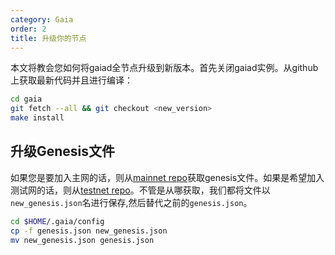 ```yaml
---
category: Gaia
order: 2
title: 升级你的节点
---
```


本文将教会您如何将gaiad全节点升级到新版本。首先关闭gaiad实例。从github上获取最新代码并且进行编译：

```bash
cd gaia
git fetch --all && git checkout <new_version>
make install
```

 ## 升级Genesis文件

 如果您是要加入主网的话，则从[mainnet repo](https://github.com/cosmos/mainnet)获取genesis文件。如果是希望加入测试网的话，则从[testnet repo](https://github.com/cosmos/testnets)。不管是从哪获取，我们都将文件以`new_genesis.json`名进行保存,然后替代之前的`genesis.json`。

```bash
cd $HOME/.gaia/config
cp -f genesis.json new_genesis.json
mv new_genesis.json genesis.json
```